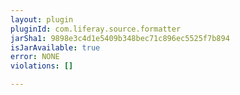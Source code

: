 ```yaml
---
layout: plugin
pluginId: com.liferay.source.formatter
jarSha1: 9898e3c4d1e5409b348bec71c896ec5525f7b894
isJarAvailable: true
error: NONE
violations: []

---
```

